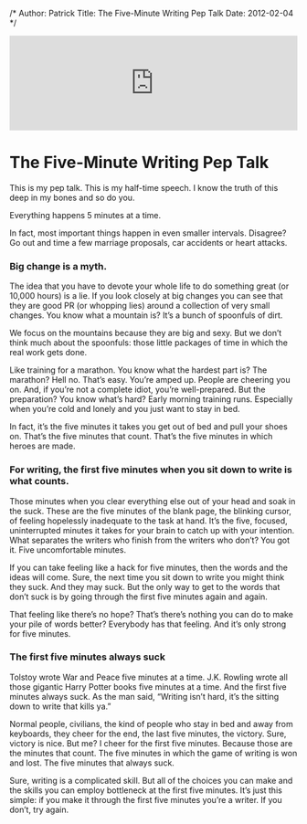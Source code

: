 /*
Author: Patrick
Title: The Five-Minute Writing Pep Talk
Date: 2012-02-04
*/

<iframe width="100%" height="166" scrolling="no" frameborder="no" src="https://w.soundcloud.com/player/?url=http%3A%2F%2Fapi.soundcloud.com%2Ftracks%2F41672955"></iframe>

# The Five-Minute Writing Pep Talk

This is my pep talk. This is my half-time speech. I know the truth of this deep in my bones and so do you.

Everything happens 5 minutes at a time.

In fact, most important things happen in even smaller intervals. Disagree? Go out and time a few marriage proposals, car accidents or heart attacks.

### Big change is a myth.

The idea that you have to devote your whole life to do something great (or 10,000 hours) is a lie. If you look closely at big changes you can see that they are good PR (or whopping lies) around a collection of very small changes. You know what a mountain is? It’s a bunch of spoonfuls of dirt.

We focus on the mountains because they are big and sexy. But we don’t think much about the spoonfuls: those little packages of time in which the real work gets done.

Like training for a marathon. You know what the hardest part is? The marathon? Hell no. That’s easy. You’re amped up. People are cheering you on. And, if you’re not a complete idiot, you’re well-prepared. But the preparation? You know what’s hard? Early morning training runs. Especially when you’re cold and lonely and you just want to stay in bed.

In fact, it’s the five minutes it takes you get out of bed and pull your shoes on. That’s the five minutes that count. That’s the five minutes in which heroes are made.

### For writing, the first five minutes when you sit down to write is what counts.

Those minutes when you clear everything else out of your head and soak in the suck. These are the five minutes of the blank page, the blinking cursor, of feeling hopelessly inadequate to the task at hand. It’s the five, focused, uninterrupted minutes it takes for your brain to catch up with your intention. What separates the writers who finish from the writers who don’t? You got it. Five uncomfortable minutes.

If you can take feeling like a hack for five minutes, then the words and the ideas will come. Sure, the next time you sit down to write you might think they suck. And they may suck. But the only way to get to the words that don’t suck is by going through the first five minutes again and again.

That feeling like there’s no hope? That’s there’s nothing you can do to make your pile of words better? Everybody has that feeling. And it’s only strong for five minutes.

### The first five minutes always suck

Tolstoy wrote War and Peace five minutes at a time. J.K. Rowling wrote all those gigantic Harry Potter books five minutes at a time. And the first five minutes always suck. As the man said, “Writing isn’t hard, it’s the sitting down to write that kills ya.”

Normal people, civilians, the kind of people who stay in bed and away from keyboards, they cheer for the end, the last five minutes, the victory. Sure, victory is nice. But me? I cheer for the first five minutes. Because those are the minutes that count. The five minutes in which the game of writing is won and lost. The five minutes that always suck.

Sure, writing is a complicated skill. But all of the choices you can make and the skills you can employ bottleneck at the first five minutes. It’s just this simple: if you make it through the first five minutes you’re a writer. If you don’t, try again.
